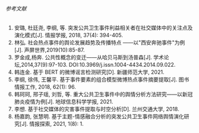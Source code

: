 ###### 参考文献

1. 安璐, 杜廷尧, 李纲, 等. 突发公共卫生事件利益相关者在社交媒体中的关注点及演化模式[J]. 情报学报, 2018, 37(4): 394-405.
2. 林弘. 社会热点事件的舆论发展趋势及传播特点 ——以"西安奔驰事件"为例[J]. 声屏世界,2019(10):85-87.
3. 罗金成,杨奔. 公共性概念的变迁——从哈贝马斯到汤普森[J]. 学术论坛,2014,37(9):97-103. DOI:10.3969/j.issn.1004-4434.2014.09.022.
4. 韩连金. 基于 BERT 的微博谣言检测研究[D]. 新疆师范大学, 2021.
5. 李纲, 徐伟, 王馨平. 基于事件要素的组合模型微博热点事件摘要提取[J]. 图书情报工作, 2018, 62(1): 96.
6. 韩珂珂, 邢子瑶, 刘哲, 等. 重大公共卫生事件中的舆情分析方法研究——以新冠肺炎疫情为例[J]. 地球信息科学学报, 2021.
7. 李想. 基于社交媒体的灾害事件提取与时空分析[D]. 兰州交通大学, 2018.
8. 杨嘉韵, 张慧明. 基于主题-情感融合分析的突发公共卫生事件网络舆情演化研究[J]. 情报探索, 2021, 1(8): 1.
